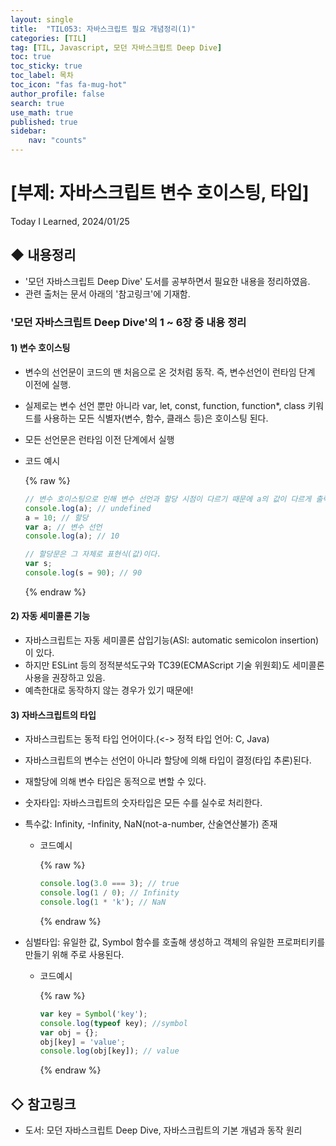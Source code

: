 ```yaml
---
layout: single
title:  "TIL053: 자바스크립트 필요 개념정리(1)"
categories: [TIL]
tag: [TIL, Javascript, 모던 자바스크립트 Deep Dive] 
toc: true
toc_sticky: true
toc_label: 목차
toc_icon: "fas fa-mug-hot"
author_profile: false
search: true
use_math: true
published: true
sidebar:
    nav: "counts"
---
```


# [부제: 자바스크립트 변수 호이스팅, 타입]
Today I Learned, 2024/01/25


## ◆ 내용정리
- '모던 자바스크립트 Deep Dive' 도서를 공부하면서 필요한 내용을 정리하였음.
- 관련 출처는 문서 아래의 '참고링크'에 기재함.

### '모던 자바스크립트 Deep Dive'의 1 ~ 6장 중 내용 정리

#### 1) 변수 호이스팅
- 변수의 선언문이 코드의 맨 처음으로 온 것처럼 동작. 즉, 변수선언이 런타임 단계 이전에 실행.
- 실제로는 변수 선언 뿐만 아니라 var, let, const, function, function*, class 키워드를 사용하는 모든 식별자(변수, 함수, 클래스 등)은 호이스팅 된다.  
- 모든 선언문은 런타임 이전 단계에서 실행
- 코드 예시

  {% raw %}
  ```javascript
  // 변수 호이스팅으로 인해 변수 선언과 할당 시점이 다르기 때문에 a의 값이 다르게 출력된다.
  console.log(a); // undefined
  a = 10; // 할당
  var a; // 변수 선언
  console.log(a); // 10

  // 할당문은 그 자체로 표현식(값)이다.
  var s;
  console.log(s = 90); // 90
  ```
  {% endraw %}

#### 2) 자동 세미콜론 기능
- 자바스크립트는 자동 세미콜론 삽입기능(ASI: automatic semicolon insertion)이 있다.
- 하지만 ESLint 등의 정적분석도구와 TC39(ECMAScript 기술 위원회)도 세미콜론 사용을 권장하고 있음.
- 예측한대로 동작하지 않는 경우가 있기 때문에!

#### 3) 자바스크립트의 타입
- 자바스크립트는 동적 타입 언어이다.(<-> 정적 타입 언어: C, Java)
- 자바스크립트의 변수는 선언이 아니라 할당에 의해 타입이 결정(타입 추론)된다.
- 재할당에 의해 변수 타입은 동적으로 변할 수 있다.
- 숫자타입: 자바스크립트의 숫자타입은 모든 수를 실수로 처리한다.
- 특수값: Infinity, -Infinity, NaN(not-a-number, 산술연산불가) 존재
  - 코드예시
  
    {% raw %}
    ```javascript
    console.log(3.0 === 3); // true
    console.log(1 / 0); // Infinity
    console.log(1 * 'k'); // NaN
    ```
    {% endraw %}

- 심벌타입: 유일한 값, Symbol 함수를 호출해 생성하고 객체의 유일한 프로퍼티키를 만들기 위해 주로 사용된다.
  - 코드예시

    {% raw %}
    ```javascript
    var key = Symbol('key');
    console.log(typeof key); //symbol
    var obj = {};
    obj[key] = 'value';
    console.log(obj[key]); // value
    ```
    {% endraw %}


## ◇ 참고링크
- 도서: 모던 자바스크립트 Deep Dive, 자바스크립트의 기본 개념과 동작 원리

